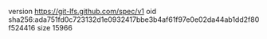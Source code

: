version https://git-lfs.github.com/spec/v1
oid sha256:ada751fd0c723132d1e0932417bbe3b4af61f97e0e02da44ab1dd2f80f524416
size 15966
